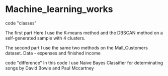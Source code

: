 # Machine_learning_works

code "classes"

The first part
Here I use the K-means method and the DBSCAN method on a self-generated sample with 4 clusters.

The second part
I use the same two methods on the Mall_Customers dataset. 
Data - expenses and finished income

code "difference"
In this code I use Naive Bayes Classifier for determinating songs by David Bowie and Paul Mccartney
